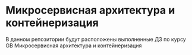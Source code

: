 # Микросервисная архитектура и контейнеризация
В данном репозитории  будут расположены выполненные ДЗ по курсу GB Микросервисная архитектура и контейнеризация
